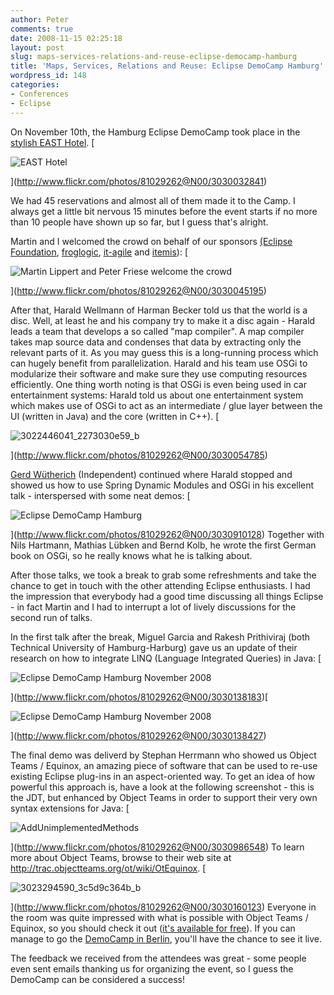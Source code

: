 ```yaml
---
author: Peter
comments: true
date: 2008-11-15 02:25:18
layout: post
slug: maps-services-relations-and-reuse-eclipse-democamp-hamburg
title: 'Maps, Services, Relations and Reuse: Eclipse DemoCamp Hamburg'
wordpress_id: 148
categories:
- Conferences
- Eclipse
---
```


On November 10th, the Hamburg Eclipse DemoCamp took place in the [stylish EAST Hotel](http://east-hamburg.de/).
[

![EAST Hotel](http://farm4.static.flickr.com/3040/3030032841_0940054426.jpg)

](http://www.flickr.com/photos/81029262@N00/3030032841)

We had 45 reservations and almost all of them made it to the Camp. I always get a little bit nervous 15 minutes before the event starts if no more than 10 people have shown up so far, but I guess that's alright.

Martin and I welcomed the crowd on behalf of our sponsors [(Eclipse Foundation](http://www.eclipse.org), [froglogic](http://www.froglogic.com/), [it-agile](http://www.it-agile.de/) and [itemis](http://www.itemis.de)):
[

![Martin Lippert and Peter Friese welcome the crowd](http://farm4.static.flickr.com/3024/3030045195_f9cefec1a1.jpg)

](http://www.flickr.com/photos/81029262@N00/3030045195)

After that, Harald Wellmann of Harman Becker told us that the world is a disc. Well, at least he and his company try to make it a disc again - Harald leads a team that develops a so called "map compiler". A map compiler takes map source data and condenses that data by extracting only the relevant parts of it. As you may guess this is a long-running process which can hugely benefit from parallelization. Harald and his team use OSGi to modularize their software and make sure they use computing resources efficiently. One thing worth noting is that OSGi is even being used in car entertainment systems: Harald told us about one entertainment system which makes use of OSGi to act as an intermediate / glue layer between the UI (written in Java) and the core (written in C++).
[

![3022446041_2273030e59_b](http://farm4.static.flickr.com/3226/3030054785_56b25b784a.jpg)

](http://www.flickr.com/photos/81029262@N00/3030054785)

[Gerd Wütherich](http://gerd-wuetherich.de) (Independent) continued where Harald stopped and showed us how to use Spring Dynamic Modules and OSGi in his excellent talk - interspersed with some neat demos:
[

![Eclipse DemoCamp Hamburg](http://farm4.static.flickr.com/3013/3030910128_c0d80a4c35.jpg)

](http://www.flickr.com/photos/81029262@N00/3030910128)
Together with Nils Hartmann, Mathias Lübken and Bernd Kolb, he wrote the   first German book on OSGi, so he really knows what he is talking about.

After those talks, we took a break to grab some refreshments and take the chance to get in touch with the other attending Eclipse enthusiasts. I had the impression that everybody had a good time discussing all things Eclipse - in fact Martin and I had to interrupt a lot of lively discussions for the second run of talks.

In the first talk after the break, Miguel Garcia and Rakesh Prithiviraj (both Technical University of Hamburg-Harburg) gave us an update of their research on how to integrate LINQ (Language Integrated Queries) in Java:
[

![Eclipse DemoCamp Hamburg November 2008](http://farm4.static.flickr.com/3005/3030138183_9d68a22655.jpg)

](http://www.flickr.com/photos/81029262@N00/3030138183)[

![Eclipse DemoCamp Hamburg November 2008](http://farm4.static.flickr.com/3171/3030138427_514e449208.jpg)

](http://www.flickr.com/photos/81029262@N00/3030138427)

The final demo was deliverd by Stephan Herrmann who showed us Object Teams / Equinox, an amazing piece of software that can be used to re-use existing Eclipse plug-ins in an aspect-oriented way. To get an idea of how powerful this approach is, have a look at the following screenshot -  this is the JDT, but enhanced by Object Teams in order to support their very own syntax extensions for Java:
[

![AddUnimplementedMethods](http://farm4.static.flickr.com/3025/3030986548_6a084a5c01.jpg)

](http://www.flickr.com/photos/81029262@N00/3030986548)
To learn more about Object Teams, browse to their web site at http://trac.objectteams.org/ot/wiki/OtEquinox.
[

![3023294590_3c5d9c364b_b](http://farm4.static.flickr.com/3277/3030160123_ae092a0af3.jpg)

](http://www.flickr.com/photos/81029262@N00/3030160123)
Everyone in the room was quite impressed with what is possible with Object Teams / Equinox, so you should check it out ([it's available for free](http://www.objectteams.org/distrib/otdt.html)). If you can manage to go the [DemoCamp in Berlin](http://wiki.eclipse.org/Eclipse_DemoCamps_November_2008/Berlin), you'll have the chance to see it live.

The feedback we received from the attendees was great - some people even sent emails thanking us for organizing the event, so I guess the DemoCamp can be considered a success!

